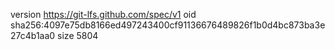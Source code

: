 version https://git-lfs.github.com/spec/v1
oid sha256:4097e75db8166ed497243400cf91136676489826f1b0d4bc873ba3e27c4b1aa0
size 5804
